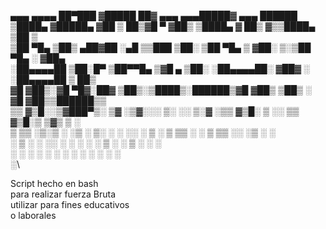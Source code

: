   ▄▄▄       ▄▄▄▄    ██▀███  ▓█████  ██▓    ▄▄▄     ▄▄▄█████▓ ▄▄▄        ██████\
▒████▄    ▓█████▄ ▓██ ▒ ██▒▓█   ▀ ▓██▒   ▒████▄   ▓  ██▒ ▓▒▒████▄    ▒██    ▒\
▒██  ▀█▄  ▒██▒ ▄██▓██ ░▄█ ▒▒███   ▒██░   ▒██  ▀█▄ ▒ ▓██░ ▒░▒██  ▀█▄  ░ ▓██▄\
░██▄▄▄▄██ ▒██░█▀  ▒██▀▀█▄  ▒▓█  ▄ ▒██░   ░██▄▄▄▄██░ ▓██▓ ░ ░██▄▄▄▄██   ▒   ██▒\
 ▓█   ▓██▒░▓█  ▀█▓░██▓ ▒██▒░▒████▒░██████▒▓█   ▓██▒ ▒██▒ ░  ▓█   ▓██▒▒██████▒▒\
 ▒▒   ▓▒█░░▒▓███▀▒░ ▒▓ ░▒▓░░░ ▒░ ░░ ▒░▓  ░▒▒   ▓▒█░ ▒ ░░    ▒▒   ▓▒█░▒ ▒▓▒ ▒ ░\
  ▒   ▒▒ ░▒░▒   ░   ░▒ ░ ▒░ ░ ░  ░░ ░ ▒  ░ ▒   ▒▒ ░   ░      ▒   ▒▒ ░░ ░▒  ░ ░\
  ░   ▒    ░    ░   ░░   ░    ░     ░ ░    ░   ▒    ░        ░   ▒   ░  ░  ░\
      ░  ░ ░         ░        ░  ░    ░  ░     ░  ░              ░  ░      ░\
                ░\

Script hecho en bash\
para realizar fuerza Bruta\
utilizar para fines educativos\
o laborales
